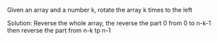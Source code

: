 Given an array and a number k, rotate the array k times to the left

Solution: 
  Reverse the whole array, the reverse the part 0 from 0 to n-k-1
  then reverse the part from n-k tp n-1


